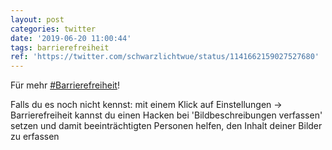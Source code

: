 ```yaml
---
layout: post
categories: twitter
date: '2019-06-20 11:00:44'
tags: barrierefreiheit
ref: 'https://twitter.com/schwarzlichtwue/status/1141662159027527680'
---
```

Für mehr [#Barrierefreiheit](/t/barrierefreiheit)!

Falls du es noch nicht kennst: mit einem Klick auf Einstellungen -&gt; Barrierefreiheit kannst du einen Hacken bei 'Bildbeschreibungen verfassen' setzen und damit beeinträchtigten Personen helfen, den Inhalt deiner Bilder zu erfassen